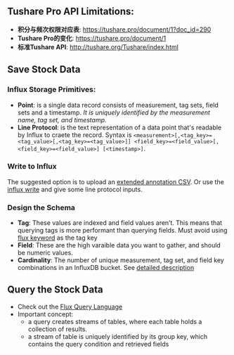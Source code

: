 ## Tushare Pro API Limitations:

* **积分与频次权限对应表**: https://tushare.pro/document/1?doc_id=290
* **Tushare Pro的变化**: https://tushare.pro/document/1
* **标准Tushare API**: http://tushare.org/Tushare/index.html


## Save Stock Data

### Influx Storage Primitives:
- **Point**: is a single data record consists of measurement, tag sets, field sets and a timestamp. *It is uniquely identified by the measurement name, tag set, and timestamp.*
- **Line Protocol**: is the text representation of a data point that's readable by Influx to craete the record. Syntax is `<measurement>[,<tag_key>=<tag_value>[,<tag_key>=<tag_value>]] <field_key>=<field_value>[,<field_key>=<field_value>] [<timestamp>]`.

### Write to Influx

The suggested option is to upload an [extended annotation CSV](https://docs.influxdata.com/influxdb/v2.3/reference/syntax/annotated-csv/extended/). Or use the [influx write](https://docs.influxdata.com/influxdb/v2.3/reference/cli/influx/write/) and give some line protocol inputs.

### Design the Schema
* **Tag**: These values are indexed and field values aren’t. This means that querying tags is more performant than querying fields. Must avoid using [flux keyword](https://docs.influxdata.com/flux/v0.x/spec/lexical-elements/#keywords) as the tag key
* **Field**: These are the high varaible data you want to gather, and should be numeric values.
* **Cardinality**: The number of unique measurement, tag set, and field key combinations in an InfluxDB bucket. See [detailed description](https://docs.influxdata.com/influxdb/v2.3/reference/glossary/#series-cardinality)


## Query the Stock Data
* Check out the [Flux Query Language](https://docs.influxdata.com/flux/v0.x/get-started/)
* Important concept:
    - a query creates streams of tables, where each table holds a collection of results.
    - a stream of table is uniquely identified by its group key, which contains the query condition and retrieved fields
